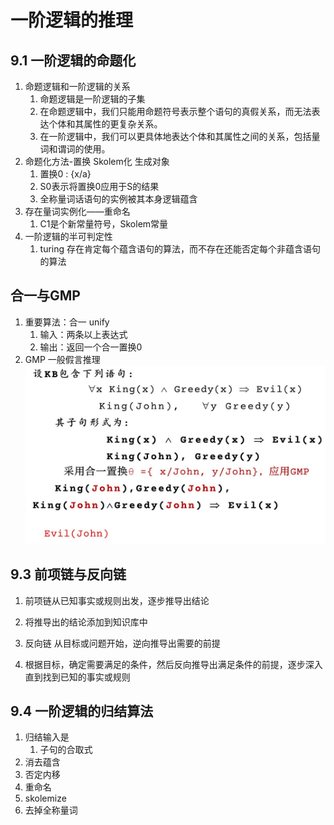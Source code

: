 # 一阶逻辑的推理
## 9.1 一阶逻辑的命题化
1. 命题逻辑和一阶逻辑的关系
   1. 命题逻辑是一阶逻辑的子集
   2. 在命题逻辑中，我们只能用命题符号表示整个语句的真假关系，而无法表达个体和其属性的更复杂关系。
   3. 在一阶逻辑中，我们可以更具体地表达个体和其属性之间的关系，包括量词和谓词的使用。
2. 命题化方法-置换 Skolem化 生成对象
   1. 置换0 : {x/a}
   2. S0表示将置换0应用于S的结果
   3. 全称量词话语句的实例被其本身逻辑蕴含
3. 存在量词实例化——重命名
   1. C1是个新常量符号，Skolem常量
4. 一阶逻辑的半可判定性
   1. turing 存在肯定每个蕴含语句的算法，而不存在还能否定每个非蕴含语句的算法

## 合一与GMP
1. 重要算法：合一 unify
   1. 输入：两条以上表达式
   2. 输出：返回一个合一置换0
2. GMP  一般假言推理
    ![4](/人工智能/image/第三部分/4.jpg)


## 9.3 前项链与反向链 
1. 前项链从已知事实或规则出发，逐步推导出结论
2. 将推导出的结论添加到知识库中

1. 反向链 从目标或问题开始，逆向推导出需要的前提
2. 根据目标，确定需要满足的条件，然后反向推导出满足条件的前提，逐步深入直到找到已知的事实或规则

## 9.4 一阶逻辑的归结算法
1. 归结输入是
   1. 子句的合取式
2. 消去蕴含
3. 否定内移
4. 重命名
5. skolemize
6. 去掉全称量词
